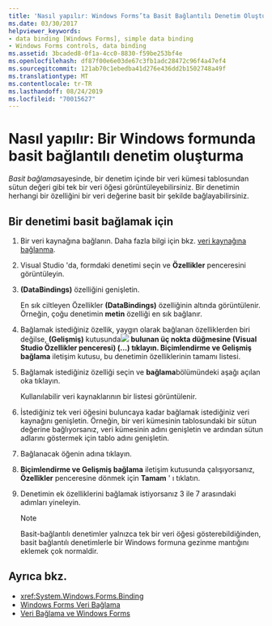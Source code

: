 ```yaml
---
title: 'Nasıl yapılır: Windows Forms’ta Basit Bağlantılı Denetim Oluşturma'
ms.date: 03/30/2017
helpviewer_keywords:
- data binding [Windows Forms], simple data binding
- Windows Forms controls, data binding
ms.assetid: 3bcaded8-0f1a-4cc0-8830-f59be253bf4e
ms.openlocfilehash: df87f00e6e03de67c3fb1adc28472c96f4a47ef4
ms.sourcegitcommit: 121ab70c1ebedba41d276e436dd2b1502748a49f
ms.translationtype: MT
ms.contentlocale: tr-TR
ms.lasthandoff: 08/24/2019
ms.locfileid: "70015627"
---
```

# <a name="how-to-create-a-simple-bound-control-on-a-windows-form"></a>Nasıl yapılır: Bir Windows formunda basit bağlantılı denetim oluşturma

*Basit bağlama*sayesinde, bir denetim içinde bir veri kümesi tablosundan sütun değeri gibi tek bir veri öğesi görüntüleyebilirsiniz. Bir denetimin herhangi bir özelliğini bir veri değerine basit bir şekilde bağlayabilirsiniz.

## <a name="to-simple-bind-a-control"></a>Bir denetimi basit bağlamak için

1. Bir veri kaynağına bağlanın. Daha fazla bilgi için bkz. [veri kaynağına bağlanma](../data/adonet/connecting-to-a-data-source.md).

2. Visual Studio 'da, formdaki denetimi seçin ve **Özellikler** penceresini görüntüleyin.

3. **(DataBindings)** özelliğini genişletin.

     En sık ciltleyen Özellikler **(DataBindings)** özelliğinin altında görüntülenir. Örneğin, çoğu denetimin **metin** özelliği en sık bağlanır.

4. Bağlamak istediğiniz özellik, yaygın olarak bağlanan özelliklerden biri değilse, **(Gelişmiş)** kutusunda![](./media/how-to-create-a-simple-bound-control-on-a-windows-form/visual-studio-ellipsis-button.png) **bulunan üç nokta düğmesine (Visual Studio Özellikler penceresi) (...) tıklayın. Biçimlendirme ve Gelişmiş bağlama** iletişim kutusu, bu denetimin özelliklerinin tamamı listesi.

5. Bağlamak istediğiniz özelliği seçin ve **bağlama**bölümündeki aşağı açılan oka tıklayın.

     Kullanılabilir veri kaynaklarının bir listesi görüntülenir.

6. İstediğiniz tek veri öğesini buluncaya kadar bağlamak istediğiniz veri kaynağını genişletin. Örneğin, bir veri kümesinin tablosundaki bir sütun değerine bağlıyorsanız, veri kümesinin adını genişletin ve ardından sütun adlarını göstermek için tablo adını genişletin.

7. Bağlanacak öğenin adına tıklayın.

8. **Biçimlendirme ve Gelişmiş bağlama** iletişim kutusunda çalışıyorsanız, **Özellikler** penceresine dönmek için **Tamam** ' ı tıklatın.

9. Denetimin ek özelliklerini bağlamak istiyorsanız 3 ile 7 arasındaki adımları yineleyin.

    > [!NOTE]
    > Basit-bağlantılı denetimler yalnızca tek bir veri öğesi gösterebildiğinden, basit bağlantılı denetimlerle bir Windows formuna gezinme mantığını eklemek çok normaldir.

## <a name="see-also"></a>Ayrıca bkz.

- <xref:System.Windows.Forms.Binding>
- [Windows Forms Veri Bağlama](windows-forms-data-binding.md)
- [Veri Bağlama ve Windows Forms](data-binding-and-windows-forms.md)
